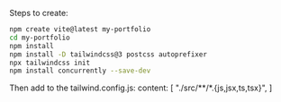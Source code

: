 Steps to create:

```bash
npm create vite@latest my-portfolio
cd my-portfolio
npm install
npm install -D tailwindcss@3 postcss autoprefixer
npx tailwindcss init
npm install concurrently --save-dev
```

Then add to the tailwind.config.js:
content: [
  "./src/**/*.{js,jsx,ts,tsx}",
]
